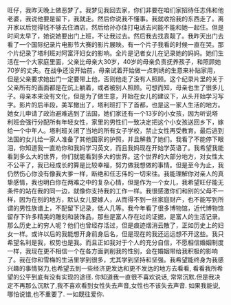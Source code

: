 旺仔，我昨天晚上做恶梦了。我梦见我回去家，你们非要在咱们家招待任志伟和他老婆，我说他要是留下，我就走。然后你说我不懂事。我就收拾我的东西走了。离开家以后觉得钱不够去住酒店，然后给孙亦佳打电话去问能不能和她一起住。但是时间太早了，她说她要出门上班，不让我过去。然后我去找袁靓了。我昨天出门去看了一个国际纪录片电影节大赛的影片展映。有一个片子我看的时候一直在哭。那个片纪录了塔利班对阿富汗妇女的影响。全片是记者女儿在记录她的妈妈。她们生活在一个大家庭里面，父亲比母亲大30岁，40岁的母亲负责抚养孩子，和照顾她70岁的丈夫。在战争还没开始前，母亲试着开始做一点刺绣的生意来补贴家用，但是父亲要求她出门一定要带上他，否则他走了没有人照顾。这个纪录片里的关于父亲所有的画面都是在炕上躺着，或者被别人照顾。可想而知，母亲也生了很多儿子。母亲本来没有文化，但是为了做生意，开始在女儿的建议下，从头开始学习写字。影片的后半段，美军撤出了，塔利班打下了首都，也是这一家人生活的地方。她女儿申请了政治避难逃到了法国，她们家还有一个13岁的小女孩，因为听说塔利班会强行分配所有年轻女性，家里的男性们一致决定把这个小女孩送回乡下，嫁给一个中年人。塔利班关闭了当地的所有女子学校，禁止女性再受教育。最后逃到法国的女儿给一家人准备了其他国家的护照，并且解救了她们。我看了不能停下眼泪，你知道我一直劝你和我妈学习英文，而且我妈现在开始学英语了。我希望我能看到多么大的世界，你们就能看到多大的世界。这个世界的大部分地方，对女性太不公平了，我已经成长的算是比较幸福，努力做我想做的事情。但是至今为止，我仍然伤心你没有像我大爹一样，断绝和任志伟的一切来往。我能理解你对亲人的真挚感情，我也明白你在两难之中的复杂心情，但是作为一个女儿，我希望旺仔能无条件的站在我的同一边，就像你支持我的工作一样。我很感激你们和别的父母不一样，因为在别的地方，默认女儿要嫁人，从而得不到一丝家庭财产，也不能写到所谓的男性族谱上，不配留下记录，低人几等。我今年看了很多博物馆，近代博物馆留存下许多精美的雕刻和装饰品，那些是富人存在过的证据，是富人的生活记录。那么历史上的穷人呢？他们也曾经存活过，但是痕迹烟消云散了，正如历史上的妇女一样。或许以后的我能想开身前身后名，但是现在的我还远远想不开这些。我只希望名利是我，权势也是我。而且正如我对于个人的充分自信，不愿相信婚姻制度一样，我现在更不相信一个在各方面剥削我的性别，会在婚姻带给我积极的影响了。我在你和雪梅的生活里学到很多，尤其学到坚持和坚强。我希望能终身为我感兴趣的事情努力,也希望去到一些经济更发达和更不发达的地方去看看, 看看我所希望的公平到底有没有实现的途径. 你知道我一直很不喜欢说话, 常常沉默.但是我决定不再那么沉默了,我不喜欢看到女性失去声音,女性也不该失去声音. 如果我能说,哪怕说错,也不重要了. 一如既往爱你.